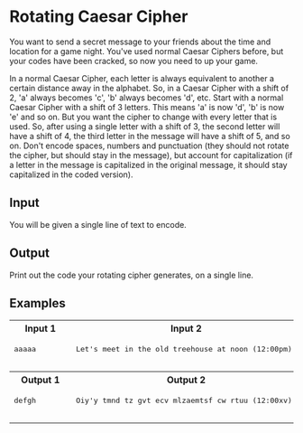# Rotating Caesar Cipher

You want to send a secret message to your friends about the time and location for a game night. You've used normal Caesar Ciphers before, but your codes have been cracked, so now you need to up your game.

In a normal Caesar Cipher, each letter is always equivalent to another a certain distance away in the alphabet. So, in a Caesar Cipher with a shift of 2, 'a' always becomes 'c', 'b' always becomes 'd', etc. Start with a normal Caesar Cipher with a shift of 3 letters. This means 'a' is now 'd', 'b' is now 'e' and so on. But you want the cipher to change with every letter that is used. So, after using a single letter with a shift of 3, the second letter will have a shift of 4, the third letter in the message will have a shift of 5, and so on. Don't encode spaces, numbers and punctuation (they should not rotate the cipher, but should stay in the message), but account for capitalization (if a letter in the message is capitalized in the original message, it should stay capitalized in the coded version).

## Input

You will be given a single line of text to encode.

## Output

Print out the code your rotating cipher generates, on a single line.

## Examples

<table>
    <tr>
        <th>Input 1</th>
        <th>Input 2</th>
    </tr>
    <tr>
        <td>
            <pre>
aaaaa
            </pre>
        </td>
        <td>
            <pre>
Let's meet in the old treehouse at noon (12:00pm).
            </pre>
        </td>
    </tr>
    <tr>
        <th>Output 1</th>
        <th>Output 2</th>
    </tr>
    <tr>
        <td>
            <pre>
defgh
            </pre>
        </td>
        <td>
            <pre>
Oiy'y tmnd tz gvt ecv mlzaemtsf cw rtuu (12:00xv).
            </pre>
        </td>
    </tr>
</table>
